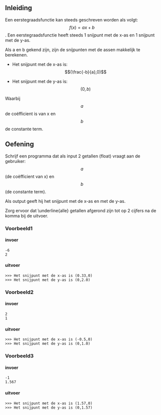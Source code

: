 ## Inleiding
Een eerstegraadsfunctie kan steeds geschreven worden als volgt: $$f(x)=ax+b$$. Een eerstegraadsfunctie heeft steeds 1 snijpunt met de x-as en 1 snijpunt met de y-as.

Als a en b gekend zijn, zijn de snijpunten met de assen makkelijk te berekenen. 

* Het snijpunt met de x-as is: $$(\frac{-b}{a},0)$$

* Het snijpunt met de y-as is: $$(0,b)$$

Waarbij $$a$$ de coëfficient is van x en $$b$$ de constante term.

## Oefening

Schrijf een programma dat als input 2 getallen (float) vraagt aan de gebruiker: $$a$$ (de coëfficient  van x) en $$b$$ (de constante term).

Als output geeft hij het snijpunt met de x-as en met de y-as.

Zorg ervoor dat \underline{alle} getallen afgerond zijn tot op 2 cijfers na de komma bij de uitvoer.

### Voorbeeld1

#### invoer

```console?lang=python&prompt=>>>
-6
2
```
#### uitvoer
```console?lang=python&prompt=>>>
>>> Het snijpunt met de x-as is (0.33,0)
>>> Het snijpunt met de y-as is (0,2.0)
```

### Voorbeeld2

#### invoer

```console?lang=python&prompt=>>>
2
1
```
#### uitvoer
```console?lang=python&prompt=>>>
>>> Het snijpunt met de x-as is (-0.5,0)
>>> Het snijpunt met de y-as is (0,1.0)
```

### Voorbeeld3

#### invoer

```console?lang=python&prompt=>>>
-1
1.567
```
#### uitvoer
```console?lang=python&prompt=>>>
>>> Het snijpunt met de x-as is (1.57,0)
>>> Het snijpunt met de y-as is (0,1.57)


